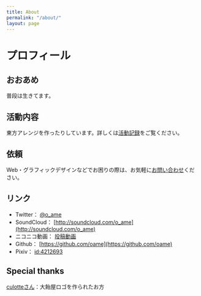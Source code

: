 ```yaml
---
title: About
permalink: "/about/"
layout: page
---
```


# プロフィール

## おおあめ

普段は生きてます。

## 活動内容

東方アレンジを作ったりしています。詳しくは<a href="/works">活動記録</a>をご覧ください。

## 依頼

Web・グラフィックデザインなどでお困りの際は、お気軽に<a href="/contact">お問い合わせ</a>ください。

## リンク

- Twitter： [@o_ame](http://twitter.com/o_ame)
- SoundCloud： [http://soundcloud.com/o_ame](http://soundcloud.com/o_ame)
- ニコニコ動画： [投稿動画](http://www.nicovideo.jp/mylist/3392875)
- Github： [https://github.com/oame](https://github.com/oame)
- Pixiv： [id:4212693](http://www.pixiv.net/member.php?id=4212693)

##  Special thanks

[culotteさん](http://mc24.nobody.jp/)：大飴屋ロゴを作られたお方
